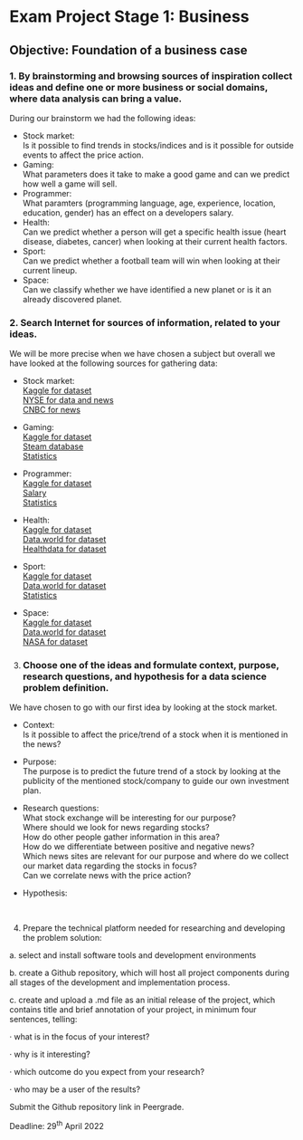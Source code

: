 # Exam Project Stage 1: Business

## Objective: Foundation of a business case

### 1. By brainstorming and browsing sources of inspiration collect ideas and define one or more business or social domains, where data analysis can bring a value.  

During our brainstorm we had the following ideas:
- Stock market:  
Is it possible to find trends in stocks/indices and is it possible for outside events to affect the price action.
- Gaming:   
What parameters does it take to make a good game and can we predict how well a game will sell.
- Programmer:  
What paramters (programming language, age, experience, location, education, gender) has an effect on a developers salary.
- Health:  
Can we predict whether a person will get a specific health issue (heart disease, diabetes, cancer) when looking at their current health factors.
- Sport:  
Can we predict whether a football team will win when looking at their current lineup.  
- Space:  
Can we classify whether we have identified a new planet or is it an already discovered planet.

### 2. Search Internet for sources of information, related to your ideas.
We will be more precise when we have chosen a subject but overall we have looked at the following sources for gathering data:
- Stock market:  
[Kaggle for dataset](https://www.kaggle.com/)  
[NYSE for data and news](https://www.nyse.com/index)  
[CNBC for news](https://www.cnbc.com/world/?region=world)  

- Gaming:  
[Kaggle for dataset](https://www.kaggle.com/)  
[Steam database](https://steamdb.info/)  
[Statistics](https://www.statista.com/topics/1680/gaming/#topicHeader__wrapper)  

- Programmer:    
[Kaggle for dataset](https://www.kaggle.com/)  
[Salary](https://data.world/datasets/salary)  
[Statistics](https://review42.com/resources/video-game-statistics/)  

- Health:   
[Kaggle for dataset](https://www.kaggle.com/)  
[Data.world for dataset](https://data.world/datasets/health)  
[Healthdata for dataset](https://healthdata.gov/)  

- Sport:   
[Kaggle for dataset](https://www.kaggle.com/)  
[Data.world for dataset](https://data.world/datasets/sports)  
[Statistics](https://sports-statistics.com/sports-data/sports-data-sets-for-data-modeling-visualization-predictions-machine-learning/)  

- Space:  
[Kaggle for dataset](https://www.kaggle.com/)  
[Data.world for dataset](https://data.world/datasets/space)  
[NASA for dataset](https://data.nasa.gov/)  

3. ### Choose one of the ideas and formulate context, purpose, research questions, and hypothesis for a data science problem definition.
We have chosen to go with our first idea by looking at the stock market.   

- Context:  
Is it possible to affect the price/trend of a stock when it is mentioned in the news?  

- Purpose:  
The purpose is to predict the future trend of a stock by looking at the publicity of the mentioned stock/company to guide our own investment plan.    

- Research questions:      
What stock exchange will be interesting for our purpose?  
Where should we look for news regarding stocks?    
How do other people gather information in this area?    
How do we differentiate between positive and negative news?    
Which news sites are relevant for our purpose and where do we collect our market data regarding the stocks in focus?  
Can we correlate news with the price action?   

- Hypothesis:  

<br>  




4.    Prepare the technical platform needed for researching and developing the problem solution:

a.    select and install software tools and development environments

b.   create a Github repository, which will host all project components during all stages of the development and implementation process.

c.    create and upload a .md file as an initial release of the project, which contains title and brief annotation of your project, in minimum four sentences, telling:

·      what is in the focus of your interest?

·      why is it interesting?

·      which outcome do you expect from your research?

·      who may be a user of the results?

Submit the Github repository link in Peergrade.

Deadline: 29<sup>th</sup> April 2022

